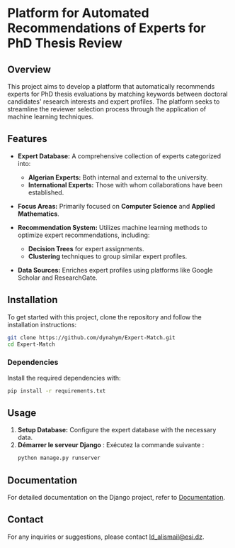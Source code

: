 # Platform for Automated Recommendations of Experts for PhD Thesis Review

## Overview

This project aims to develop a platform that automatically recommends experts for PhD thesis evaluations by matching keywords between doctoral candidates' research interests and expert profiles. The platform seeks to streamline the reviewer selection process through the application of machine learning techniques.

## Features

- **Expert Database:** A comprehensive collection of experts categorized into:
  - **Algerian Experts:** Both internal and external to the university.
  - **International Experts:** Those with whom collaborations have been established.

- **Focus Areas:** Primarily focused on **Computer Science** and **Applied Mathematics**.

- **Recommendation System:** Utilizes machine learning methods to optimize expert recommendations, including:
  - **Decision Trees** for expert assignments.
  - **Clustering** techniques to group similar expert profiles.

- **Data Sources:** Enriches expert profiles using platforms like Google Scholar and ResearchGate.

## Installation

To get started with this project, clone the repository and follow the installation instructions:

```bash
git clone https://github.com/dynahym/Expert-Match.git
cd Expert-Match
```

### Dependencies

Install the required dependencies with:

```bash
pip install -r requirements.txt
```

## Usage

1. **Setup Database:** Configure the expert database with the necessary data.
2. **Démarrer le serveur Django** :
   Exécutez la commande suivante :
   ```bash
   python manage.py runserver
   ```

## Documentation

For detailed documentation on the Django project, refer to [Documentation](backend/docs).

## Contact

For any inquiries or suggestions, please contact [ld_alismail@esi.dz](mailto:ld_alismail@esi.dz).
